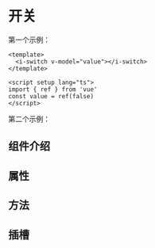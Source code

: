 # 开关

第一个示例：

```vue preview
<template>
  <i-switch v-model="value"></i-switch>
</template>

<script setup lang="ts">
import { ref } from 'vue'
const value = ref(false)
</script>
```

第二个示例：

## 组件介绍

## 属性

## 方法

## 插槽
